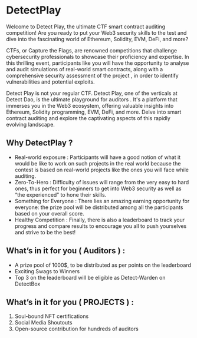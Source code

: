 # DetectPlay

Welcome to Detect Play, the ultimate CTF smart contract auditing competition! Are you ready to put your Web3 security skills to the test and dive into the fascinating world of Ethereum, Solidity, EVM, DeFi, and more?

CTFs, or Capture the Flags, are renowned competitions that challenge cybersecurity professionals to showcase their proficiency and expertise. In this thrilling event, participants like you will have the opportunity to analyse and audit simulations of real-world smart contracts, along with a comprehensive security assessment of the project , in order to identify vulnerabilities and potential exploits.

Detect Play is not your regular CTF. Detect Play, one of the verticals at Detect Dao, is the ultimate playground for auditors . It's a platform that immerses you in the Web3 ecosystem, offering valuable insights into Ethereum, Solidity programming, EVM, DeFi, and more. Delve into smart contract auditing and explore the captivating aspects of this rapidly evolving landscape.

## Why DetectPlay ? 

- Real-world exposure : Participants will have a good notion of what it would be like to work on such projects in the real world because the contest is based on real-world projects like the ones you will face while auditing.
- Zero-To-Hero : Difficulty of issues will range from the very easy to hard ones, thus perfect for beginners to get into Web3 security as well as “the experienced” to hone their skills.
- Something for Everyone : There lies an amazing earning opportunity for everyone: the prize pool will be distributed among all the participants based on your overall score.
- Healthy Competition : Finally, there is also a leaderboard to track your  progress and compare results to encourage you all to push yourselves and strive to be the best!

## What’s in it for you ( Auditors )  : 

- A prize pool of 1000$, to be distributed as per points on the leaderboard
- Exciting Swags to Winners
- Top 3 on the leaderboard will be eligible as Detect-Warden on DetectBox

## What’s in it for you ( PROJECTS ) : 
1. Soul-bound NFT certifications 
2. Social Media Shoutouts 
3. Open-source contribution for hundreds of auditors 
